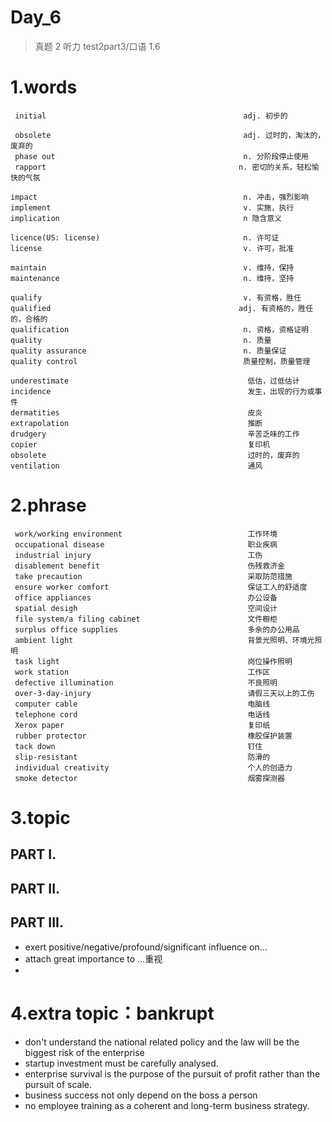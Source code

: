 # Day_6
> 真题 2 听力 test2part3/口语 1.6

# 1.words
     initial                                            adj. 初步的

     obsolete                                           adj. 过时的，淘汰的，废弃的
     phase out                                          n. 分阶段停止使用
     rapport                                           n. 密切的关系，轻松愉快的气氛

    impact                                              n. 冲击，强烈影响
    implement                                           v. 实施，执行
    implication                                         n 隐含意义

    licence(US: license)                                n. 许可证
    license                                             v. 许可，批准

    maintain                                            v. 维持，保持
    maintenance                                         n. 维持，坚持

    qualify                                             v. 有资格，胜任
    qualified                                          adj. 有资格的，胜任的，合格的
    qualification                                       n. 资格，资格证明
    quality                                             n. 质量
    quality assurance                                   n. 质量保证
    quality control                                     质量控制，质量管理
    
    underestimate                                        低估，过低估计
    incidence                                            发生，出现的行为或事件
    dermatities                                          皮炎
    extrapolation                                        推断
    drudgery                                             辛苦乏味的工作
    copier                                               复印机
    obsolete                                             过时的，废弃的
    ventilation                                          通风
            

# 2.phrase
     work/working environment                            工作环境
     occupational disease                                职业疾病
     industrial injury                                   工伤
     disablement benefit                                 伤残救济金
     take precaution                                     采取防范措施
     ensure worker comfort                               保证工人的舒适度
     office appliances                                   办公设备
     spatial desigh                                      空间设计
     file system/a filing cabinet                        文件橱柜
     surplus office supplies                             多余的办公用品
     ambient light                                       背景光照明、环境光照明
     task light                                          岗位操作照明
     work station                                        工作区
     defective illumination                              不良照明
     over-3-day-injury                                   请假三天以上的工伤
     computer cable                                      电脑线
     telephone cord                                      电话线
     Xerox paper                                         复印纸
     rubber protector                                    橡胶保护装置
     tack down                                           钉住
     slip-resistant                                      防滑的
     individual creativity                               个人的创造力
     smoke detector                                      烟雾探测器

# 3.topic 
## PART I.
## PART II.
## PART III.
- exert positive/negative/profound/significant influence on...
- attach great importance to ...重视
- 

# 4.extra topic：bankrupt
- don't understand the national related policy and the law will be the biggest risk of 
the enterprise
- startup investment must be carefully analysed.
- enterprise survival is the purpose of the pursuit of profit rather than the pursuit of scale.
- business success not only depend on the boss a person
- no employee training as a coherent and long-term business strategy.








